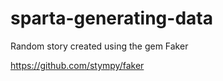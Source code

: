 # sparta-generating-data

Random story created using the gem Faker

https://github.com/stympy/faker
